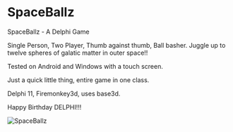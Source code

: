 # SpaceBallz
SpaceBallz - A Delphi Game

Single Person, Two Player, Thumb against thumb, Ball basher.
Juggle up to twelve spheres of galatic matter in outer space!!

Tested on Android and Windows with a touch screen.

Just a quick little thing, entire game in one class.

Delphi 11, Firemonkey3d, uses base3d.

Happy Birthday DELPHI!!!




![SpaceBallz](https://user-images.githubusercontent.com/97798670/153780177-5973ddae-99de-4470-8b88-35f6d1bf48fc.jpg)
